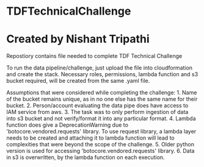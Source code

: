 # TDFTechnicalChallenge
# Created by Nishant Tripathi
Repostiory contains file needed to complete TDF Technical Challenge

To run the data pipeline/challenge, just upload the file into cloudformation and create the stack. Necessary roles, permissions, lambda function and s3 bucket required, will be created from the same .yaml file. 

Assumptions that were considered while completing the challenge:
    1. Name of the bucket remains unique, as in no one else has the same name for their bucket. 
    2. Person/account evaluating the data pipe does have access to IAM service from aws. 
    3. The task was to only perform ingestion of data into s3 bucket and not verify/format it into any particular format. 
    4. Lambda function does give a DeprecationWarning due to 'botocore.vendored.requests' library. To use request library, a lambda layer needs to be created and attaching it to lambda function will lead to complexities that were beyond the scope of the challenge. 
    5. Older python version is used for accessing 'botocore.vendored.requests' library.
    6. Data in s3 is overwritten, by the lambda function on each execution.